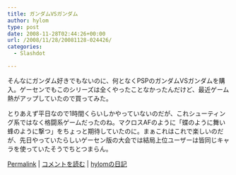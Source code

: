 ```yaml
---
title: ガンダムVSガンダム
author: hylom
type: post
date: 2008-11-28T02:44:26+00:00
url: /2008/11/28/20081128-024426/
categories:
  - Slashdot

---
```

そんなにガンダム好きでもないのに、何となくPSPのガンダムVSガンダムを購入。ゲーセンでもこのシリーズは全くやったことなかったんだけど、最近ゲーム熱がアップしていたので買ってみた。

とりあえず平日なので1時間くらいしかやっていないのだが、これシューティング系ではなく格闘系ゲームだったのね。マクロスAFのように「蝶のように舞い蜂のように撃つ」をちょっと期待していたのに。まぁこれはこれで楽しいのだが、先日やっていたらしいゲーセン版の大会では結局上位ユーザーは皆同じキャラを使っていたそうでちとつまらん。

  [Permalink][1] |   [コメントを読む][2] |   [hylomの日記][3]

 [1]: http://slashdot.jp/~hylom/journal/459671
 [2]: http://slashdot.jp/~hylom/journal/459671#acomments
 [3]: http://slashdot.jp/~hylom/journal/